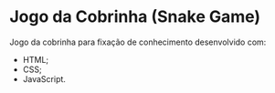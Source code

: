 # Jogo da Cobrinha (Snake Game)
Jogo da cobrinha para fixação de conhecimento desenvolvido com: 

- HTML; 
- CSS;
- JavaScript.
